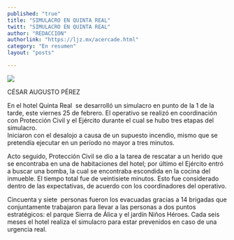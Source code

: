 ```yaml
---
published: "true"
title: "SIMULACRO EN QUINTA REAL"
twitt: "SIMULACRO EN QUINTA REAL"
author: "REDACCION"
authorlink: "https://ljz.mx/acercade.html"
category: "En resumen"
layout: "posts"

---
```

![](http://i.imgur.com/Y8gt1QWm.jpg
)

CÉSAR AUGUSTO PÉREZ

En el hotel Quinta Real  se desarrolló un simulacro en punto de la 1 de la tarde, este viernes 25 de febrero. El operativo se realizó en coordinación con Protección Civil y el Ejército durante el cual se hubo tres etapas del simulacro.  
Iniciaron con el desalojo a causa de un supuesto incendio, mismo que se pretendía ejecutar en un período no mayor a tres minutos.

Acto seguido, Protección Civil se dio a la tarea de rescatar a un herido que se encontraba en una de habitaciones del hotel; por último el Ejército entró a buscar una bomba, la cual se encontraba escondida en la cocina del inmueble. El tiempo total fue de veintisiete minutos. Esto fue considerado dentro de las expectativas, de acuerdo con los coordinadores del operativo.

Cincuenta y siete  personas fueron los evacuadas gracias a 14 brigadas que conjuntamente trabajaron para llevar a las personas a dos puntos estratégicos: el parque Sierra de Álica y el jardín Niños Héroes. Cada seis meses el hotel realiza el simulacro para estar prevenidos en caso de una urgencia real.
